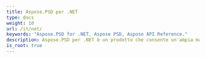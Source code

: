 ```yaml
---
title: Aspose.PSD per .NET
type: docs
weight: 10
url: /it/net/
keywords: "Aspose.PSD for .NET, Aspose PSD, Aspose API Reference."
description: Aspose.PSD per .NET è un prodotto che consente un'ampia manipolazione dei formati di file PSD. Il prodotto non richiede l'installazione di Adobe Photoshop.
is_root: true
---
```


